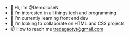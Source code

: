 - 👋 Hi, I’m @DemolioseN
- 👀 I’m interested in all things tech and programming
- 🌱 I’m currently learning front end dev
- 💞️ I’m looking to collaborate on HTML and CSS projects
- 📫 How to reach me tredagaotyt@gmail.com

<!---
DemolioseN/DemolioseN is a ✨ special ✨ repository because its `README.md` (this file) appears on your GitHub profile.
You can click the Preview link to take a look at your changes.
--->
